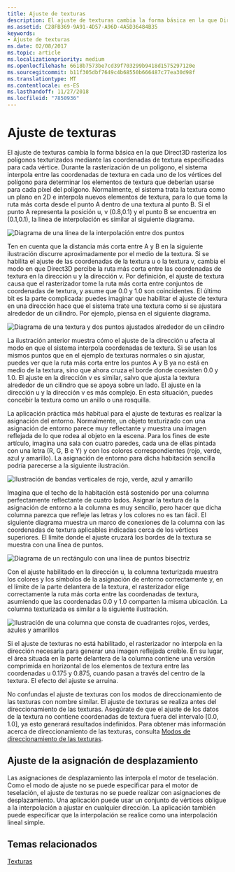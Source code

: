 ```yaml
---
title: Ajuste de texturas
description: El ajuste de texturas cambia la forma básica en la que Direct3D rasteriza los polígonos texturizados mediante las coordenadas de textura especificadas para cada vértice.
ms.assetid: C28FB369-9A91-4D57-A96D-4A5D36484B35
keywords:
- Ajuste de texturas
ms.date: 02/08/2017
ms.topic: article
ms.localizationpriority: medium
ms.openlocfilehash: 6618b7573be7cd39f703299b9418d1575297120e
ms.sourcegitcommit: b11f305dbf7649c4b68550b666487c77ea30d98f
ms.translationtype: MT
ms.contentlocale: es-ES
ms.lasthandoff: 11/27/2018
ms.locfileid: "7850936"
---
```

# <a name="texture-wrapping"></a>Ajuste de texturas


El ajuste de texturas cambia la forma básica en la que Direct3D rasteriza los polígonos texturizados mediante las coordenadas de textura especificadas para cada vértice. Durante la rasterización de un polígono, el sistema interpola entre las coordenadas de textura en cada uno de los vértices del polígono para determinar los elementos de textura que deberían usarse para cada píxel del polígono. Normalmente, el sistema trata la textura como un plano en 2D e interpola nuevos elementos de textura, para lo que toma la ruta más corta desde el punto A dentro de una textura al punto B. Si el punto A representa la posición u, v (0.8,0.1) y el punto B se encuentra en (0.1,0.1), la línea de interpolación es similar al siguiente diagrama.

![Diagrama de una línea de la interpolación entre dos puntos](images/interp1.png)

Ten en cuenta que la distancia más corta entre A y B en la siguiente ilustración discurre aproximadamente por el medio de la textura. Si se habilita el ajuste de las coordenadas de la textura u o la textura v, cambia el modo en que Direct3D percibe la ruta más corta entre las coordenadas de textura en la dirección u y la dirección v. Por definición, el ajuste de textura causa que el rasterizador tome la ruta más corta entre conjuntos de coordenadas de textura, y asume que 0.0 y 1.0 son coincidentes. El último bit es la parte complicada: puedes imaginar que habilitar el ajuste de textura en una dirección hace que el sistema trate una textura como si se ajustara alrededor de un cilindro. Por ejemplo, piensa en el siguiente diagrama.

![Diagrama de una textura y dos puntos ajustados alrededor de un cilindro](images/interp2.png)

La ilustración anterior muestra cómo el ajuste de la dirección u afecta al modo en que el sistema interpola coordenadas de textura. Si se usan los mismos puntos que en el ejemplo de texturas normales o sin ajustar, puedes ver que la ruta más corta entre los puntos A y B ya no está en medio de la textura, sino que ahora cruza el borde donde coexisten 0.0 y 1.0. El ajuste en la dirección v es similar, salvo que ajusta la textura alrededor de un cilindro que se apoya sobre un lado. El ajuste en la dirección u y la dirección v es más complejo. En esta situación, puedes concebir la textura como un anillo o una rosquilla.

La aplicación práctica más habitual para el ajuste de texturas es realizar la asignación del entorno. Normalmente, un objeto texturizado con una asignación de entorno parece muy reflectante y muestra una imagen reflejada de lo que rodea al objeto en la escena. Para los fines de este artículo, imagina una sala con cuatro paredes, cada una de ellas pintada con una letra (R, G, B e Y) y con los colores correspondientes (rojo, verde, azul y amarillo). La asignación de entorno para dicha habitación sencilla podría parecerse a la siguiente ilustración.

![Ilustración de bandas verticales de rojo, verde, azul y amarillo](images/envmap.png)

Imagina que el techo de la habitación está sostenido por una columna perfectamente reflectante de cuatro lados. Asignar la textura de la asignación de entorno a la columna es muy sencillo, pero hacer que dicha columna parezca que refleje las letras y los colores no es tan fácil. El siguiente diagrama muestra un marco de conexiones de la columna con las coordenadas de textura aplicables indicadas cerca de los vértices superiores. El límite donde el ajuste cruzará los bordes de la textura se muestra con una línea de puntos.

![Diagrama de un rectángulo con una línea de puntos bisectriz](images/seam.png)

Con el ajuste habilitado en la dirección u, la columna texturizada muestra los colores y los símbolos de la asignación de entorno correctamente y, en el límite de la parte delantera de la textura, el rasterizador elige correctamente la ruta más corta entre las coordenadas de textura, asumiendo que las coordenadas 0.0 y 1.0 comparten la misma ubicación. La columna texturizada es similar a la siguiente ilustración.

![Ilustración de una columna que consta de cuadrantes rojos, verdes, azules y amarillos](images/tex-seam.png)

Si el ajuste de texturas no está habilitado, el rasterizador no interpola en la dirección necesaria para generar una imagen reflejada creíble. En su lugar, el área situada en la parte delantera de la columna contiene una versión comprimida en horizontal de los elementos de textura entre las coordenadas u 0.175 y 0.875, cuando pasan a través del centro de la textura. El efecto del ajuste se arruina.

No confundas el ajuste de texturas con los modos de direccionamiento de las texturas con nombre similar. El ajuste de texturas se realiza antes del direccionamiento de las texturas. Asegúrate de que el ajuste de los datos de la textura no contiene coordenadas de textura fuera del intervalo \[0.0, 1.0\], ya esto generará resultados indefinidos. Para obtener más información acerca de direccionamiento de las texturas, consulta [Modos de direccionamiento de las texturas](texture-addressing-modes.md).

## <a name="span-iddisplacementmapwrappingspanspan-iddisplacementmapwrappingspanspan-iddisplacementmapwrappingspandisplacement-map-wrapping"></a><span id="Displacement_Map_Wrapping"></span><span id="displacement_map_wrapping"></span><span id="DISPLACEMENT_MAP_WRAPPING"></span>Ajuste de la asignación de desplazamiento


Las asignaciones de desplazamiento las interpola el motor de teselación. Como el modo de ajuste no se puede especificar para el motor de teselación, el ajuste de texturas no se puede realizar con asignaciones de desplazamiento. Una aplicación puede usar un conjunto de vértices obligue a la interpolación a ajustar en cualquier dirección. La aplicación también puede especificar que la interpolación se realice como una interpolación lineal simple.

## <a name="span-idrelated-topicsspanrelated-topics"></a><span id="related-topics"></span>Temas relacionados


[Texturas](textures.md)

 

 




